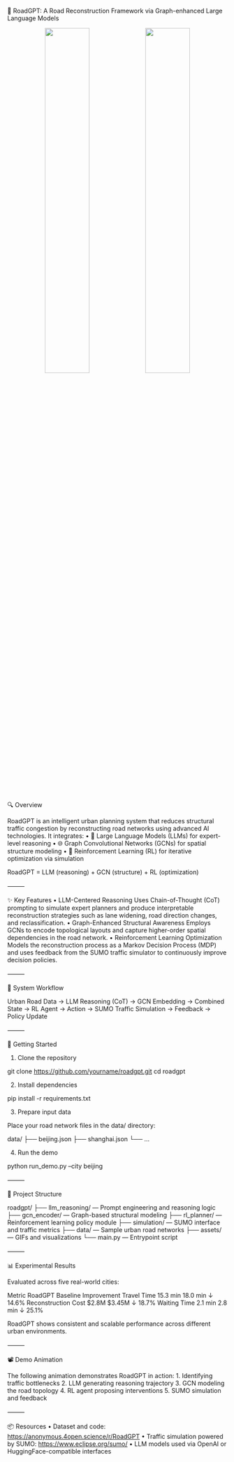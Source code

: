 🚦 RoadGPT: A Road Reconstruction Framework via Graph-enhanced Large Language Models

<p align="center">
  <img src="assets/demo_slow.gif" width="45%" />
  <img src="assets/demo_fast.gif" width="45%" />
</p>

🔍 Overview

RoadGPT is an intelligent urban planning system that reduces structural traffic congestion by reconstructing road networks using advanced AI technologies. It integrates:
	•	🧠 Large Language Models (LLMs) for expert-level reasoning
	•	🌐 Graph Convolutional Networks (GCNs) for spatial structure modeling
	•	🔁 Reinforcement Learning (RL) for iterative optimization via simulation

RoadGPT = LLM (reasoning) + GCN (structure) + RL (optimization)

⸻

✨ Key Features
	•	LLM-Centered Reasoning
Uses Chain-of-Thought (CoT) prompting to simulate expert planners and produce interpretable reconstruction strategies such as lane widening, road direction changes, and reclassification.
	•	Graph-Enhanced Structural Awareness
Employs GCNs to encode topological layouts and capture higher-order spatial dependencies in the road network.
	•	Reinforcement Learning Optimization
Models the reconstruction process as a Markov Decision Process (MDP) and uses feedback from the SUMO traffic simulator to continuously improve decision policies.

⸻

🧭 System Workflow

Urban Road Data → LLM Reasoning (CoT)
→ GCN Embedding → Combined State
→ RL Agent → Action
→ SUMO Traffic Simulation
→ Feedback → Policy Update

⸻

🚀 Getting Started

1. Clone the repository

git clone https://github.com/yourname/roadgpt.git
cd roadgpt

2. Install dependencies

pip install -r requirements.txt

3. Prepare input data

Place your road network files in the data/ directory:

data/
├── beijing.json
├── shanghai.json
└── …

4. Run the demo

python run_demo.py –city beijing

⸻

📁 Project Structure

roadgpt/
├── llm_reasoning/ — Prompt engineering and reasoning logic
├── gcn_encoder/ — Graph-based structural modeling
├── rl_planner/ — Reinforcement learning policy module
├── simulation/ — SUMO interface and traffic metrics
├── data/ — Sample urban road networks
├── assets/ — GIFs and visualizations
└── main.py — Entrypoint script

⸻

📊 Experimental Results

Evaluated across five real-world cities:

Metric	RoadGPT	Baseline	Improvement
Travel Time	15.3 min	18.0 min	↓ 14.6%
Reconstruction Cost	$2.8M	$3.45M	↓ 18.7%
Waiting Time	2.1 min	2.8 min	↓ 25.1%

RoadGPT shows consistent and scalable performance across different urban environments.

⸻

📽️ Demo Animation

The following animation demonstrates RoadGPT in action:
	1.	Identifying traffic bottlenecks
	2.	LLM generating reasoning trajectory
	3.	GCN modeling the road topology
	4.	RL agent proposing interventions
	5.	SUMO simulation and feedback


⸻

📦 Resources
	•	Dataset and code: https://anonymous.4open.science/r/RoadGPT
	•	Traffic simulation powered by SUMO: https://www.eclipse.org/sumo/
	•	LLM models used via OpenAI or HuggingFace-compatible interfaces

